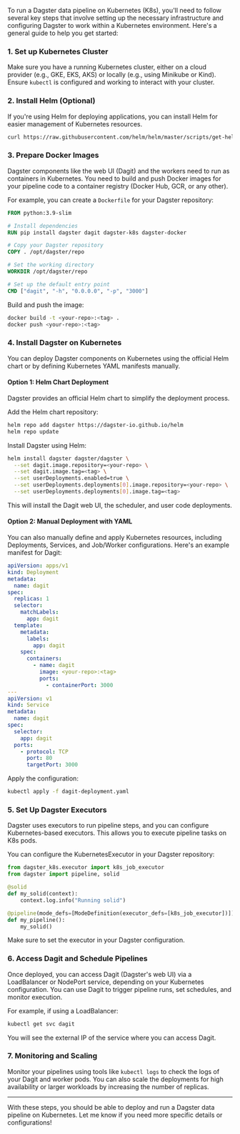 To run a Dagster data pipeline on Kubernetes (K8s), you'll need to follow several key steps that involve setting up the necessary infrastructure and configuring Dagster to work within a Kubernetes environment. Here's a general guide to help you get started:

### 1. **Set up Kubernetes Cluster**

Make sure you have a running Kubernetes cluster, either on a cloud provider (e.g., GKE, EKS, AKS) or locally (e.g., using Minikube or Kind). Ensure `kubectl` is configured and working to interact with your cluster.

### 2. **Install Helm (Optional)**

If you're using Helm for deploying applications, you can install Helm for easier management of Kubernetes resources.

```bash
curl https://raw.githubusercontent.com/helm/helm/master/scripts/get-helm-3 | bash
```

### 3. **Prepare Docker Images**

Dagster components like the web UI (Dagit) and the workers need to run as containers in Kubernetes. You need to build and push Docker images for your pipeline code to a container registry (Docker Hub, GCR, or any other).

For example, you can create a `Dockerfile` for your Dagster repository:

```dockerfile
FROM python:3.9-slim

# Install dependencies
RUN pip install dagster dagit dagster-k8s dagster-docker

# Copy your Dagster repository
COPY . /opt/dagster/repo

# Set the working directory
WORKDIR /opt/dagster/repo

# Set up the default entry point
CMD ["dagit", "-h", "0.0.0.0", "-p", "3000"]
```

Build and push the image:

```bash
docker build -t <your-repo>:<tag> .
docker push <your-repo>:<tag>
```

### 4. **Install Dagster on Kubernetes**

You can deploy Dagster components on Kubernetes using the official Helm chart or by defining Kubernetes YAML manifests manually.

#### Option 1: Helm Chart Deployment

Dagster provides an official Helm chart to simplify the deployment process.

Add the Helm chart repository:

```bash
helm repo add dagster https://dagster-io.github.io/helm
helm repo update
```

Install Dagster using Helm:

```bash
helm install dagster dagster/dagster \
  --set dagit.image.repository=<your-repo> \
  --set dagit.image.tag=<tag> \
  --set userDeployments.enabled=true \
  --set userDeployments.deployments[0].image.repository=<your-repo> \
  --set userDeployments.deployments[0].image.tag=<tag>
```

This will install the Dagit web UI, the scheduler, and user code deployments.

#### Option 2: Manual Deployment with YAML

You can also manually define and apply Kubernetes resources, including Deployments, Services, and Job/Worker configurations. Here's an example manifest for Dagit:

```yaml
apiVersion: apps/v1
kind: Deployment
metadata:
  name: dagit
spec:
  replicas: 1
  selector:
    matchLabels:
      app: dagit
  template:
    metadata:
      labels:
        app: dagit
    spec:
      containers:
        - name: dagit
          image: <your-repo>:<tag>
          ports:
            - containerPort: 3000
---
apiVersion: v1
kind: Service
metadata:
  name: dagit
spec:
  selector:
    app: dagit
  ports:
    - protocol: TCP
      port: 80
      targetPort: 3000
```

Apply the configuration:

```bash
kubectl apply -f dagit-deployment.yaml
```

### 5. **Set Up Dagster Executors**

Dagster uses executors to run pipeline steps, and you can configure Kubernetes-based executors. This allows you to execute pipeline tasks on K8s pods.

You can configure the KubernetesExecutor in your Dagster repository:

```python
from dagster_k8s.executor import k8s_job_executor
from dagster import pipeline, solid

@solid
def my_solid(context):
    context.log.info("Running solid")

@pipeline(mode_defs=[ModeDefinition(executor_defs=[k8s_job_executor])])
def my_pipeline():
    my_solid()
```

Make sure to set the executor in your Dagster configuration.

### 6. **Access Dagit and Schedule Pipelines**

Once deployed, you can access Dagit (Dagster's web UI) via a LoadBalancer or NodePort service, depending on your Kubernetes configuration. You can use Dagit to trigger pipeline runs, set schedules, and monitor execution.

For example, if using a LoadBalancer:

```bash
kubectl get svc dagit
```

You will see the external IP of the service where you can access Dagit.

### 7. **Monitoring and Scaling**

Monitor your pipelines using tools like `kubectl logs` to check the logs of your Dagit and worker pods. You can also scale the deployments for high availability or larger workloads by increasing the number of replicas.

---

With these steps, you should be able to deploy and run a Dagster data pipeline on Kubernetes. Let me know if you need more specific details or configurations!
